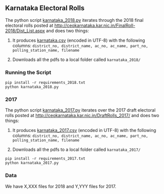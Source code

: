 ## Karnataka Electoral Rolls

The python script [karnataka_2018.py](karnataka_2018.py) iterates through the 2018 final electoral rolls posted at http://ceokarnataka.kar.nic.in/FinalRoll-2018/Dist_List.aspx and does two things:

1. It produces [karnataka.csv](karnataka_2018.csv) (encoded in UTF-8) with the following columns: `district_no, district_name, ac_no, ac_name, part_no, polling_station_name, filename` 

2. Downloads all the pdfs to a local folder called `karnataka_2018/`

### Running the Script

```
pip install -r requirements_2018.txt
python karnataka_2018.py
```

### 2017

The python script [karnataka_2017.py](karnataka_2017.py) iterates over the 2017 draft electoral rolls posted at http://ceokarnataka.kar.nic.in/DraftRolls_2017/ and does two things:

1. It produces [karnataka_2017.csv](karnataka_2017.csv) (encoded in UTF-8) with the following columns: `district_no, district_name, ac_no, ac_name, part_no, polling_station_name, filename` 

2. Downloads all the pdfs to a local folder called `karnataka_2017/`

```
pip install -r requirements_2017.txt
python karnataka_2017.py
```

### Data

We have X,XXX files for 2018 and Y,YYY files for 2017.
